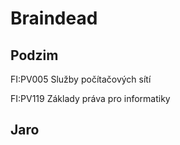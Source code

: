 # Braindead

## Podzim

FI:PV005 Služby počítačových sítí

FI:PV119 Základy práva pro informatiky

## Jaro
